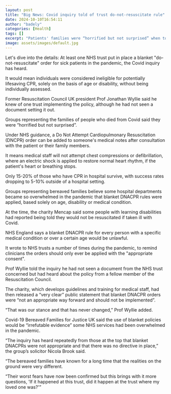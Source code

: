 ```yaml
---
layout: post
title: "Big News: Covid inquiry told of trust do-not-resuscitate rule"
date: 2024-10-10T16:54:11
author: "badely"
categories: [Health]
tags: []
excerpt: "Patients' families were “horrified but not surprised” when told the blanket policy had been in place."
image: assets/images/default.jpg
---
```


Let's dive into the details: At least one NHS trust put in place a blanket "do-not-resuscitate" order for sick patients in the pandemic, the Covid inquiry has heard.

It would mean individuals were considered ineligible for potentially lifesaving CPR, solely on the basis of age or disability, without being individually assessed.

Former Resuscitation Council UK president Prof Jonathan Wyllie said he knew of one trust implementing the policy, although he had not seen a document setting it out.

Groups representing the families of people who died from Covid said they were “horrified but not surprised”.

Under NHS guidance, a Do Not Attempt Cardiopulmonary Resuscitation  (DNCPR) order can be added to someone's medical notes after consultation with the patient or their family members.

It means medical staff will not attempt chest compressions or defibrillation, where an electric shock is applied to restore normal heart rhythm, if the patient's heart or breathing stops.

Only 15-20% of those who have CPR in hospital survive, with success rates dropping to 5-10% outside of a hospital setting.

Groups representing bereaved families believe some hospital departments became so overwhelmed in the pandemic that blanket DNACPR rules were applied, based solely on age, disability or medical condition.

At the time, the charity Mencap said some people with learning disabilities had reported being told they would not be resuscitated if taken ill with Covid.

NHS England says a blanket DNACPR rule for every person with a specific medical condition or over a certain age would be unlawful.

It wrote to NHS trusts a number of times during the pandemic, to remind clinicians the orders should only ever be applied with the "appropriate consent".

Prof Wyllie told the inquiry he had not seen a document from the NHS trust concerned but had heard about the policy from a fellow member of the Resuscitation Council.

The charity, which develops guidelines and training for medical staff, had then released a “very clear” public statement that blanket DNACPR orders were “not an appropriate way forward and should not be implemented”.

“That was our stance and that has never changed,” Prof Wyllie added.

Covid-19 Bereaved Families for Justice UK said the use of blanket policies would be “irrefutable evidence” some NHS services had been overwhelmed in the pandemic.

“The inquiry has heard repeatedly from those at the top that blanket DNACPRs were not appropriate and that there was no directive in place,” the group’s solicitor Nicola Brook said.

“The bereaved families have known for a long time that the realities on the ground were very different.

“Their worst fears have now been confirmed but this brings with it more questions, 'If it happened at this trust, did it happen at the trust where my loved one was?'”

